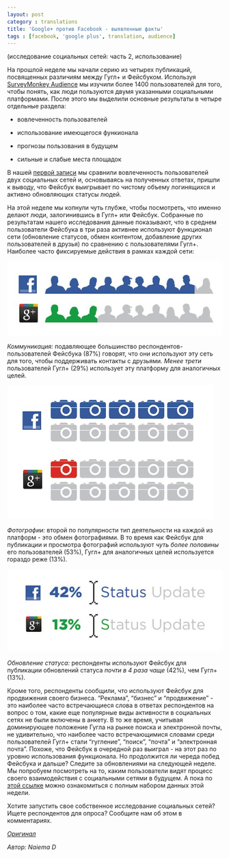 ```yaml
---
layout: post
category : translations
title: 'Google+ против Facebook - выявленные факты'
tags : [facebook, 'google plus', translation, audience]
---
```


(исследование социальных сетей: часть 2, использование)

На прошлой неделе мы начали серию из четырех публикаций, посвященных различиям между Гугл+ и Фейсбуком. Используя [SurveyMonkey Audience](http://www.surveymonkey.com/mp/audience/) мы изучили более 1400 пользователей для того, чтобы понять, как люди пользуются двумя указанными социальными платформами. После этого мы выделили основные результаты в четыре отдельные раздела:

* вовлеченность пользователей

* использование имеющегося функионала

* прогнозы пользования в будущем

* сильные и слабые места площадок

В нашей [первой записи](http://blog.surveymonkey.com/blog/2012/04/02/google-versus-facebook-part-1/) мы сравнили вовлеченность пользователей двух социальных сетей и, основываясь на полученных ответах, пришли к выводу, что Фейсбук выигрывает по чистому объему логинящихся и активно обновляющих статусы людей.

На этой неделе мы копнули чуть глубже, чтобы посмотреть, что именно делают люди, залогинившись в Гугл+ или Фейсбук. Собранные по результатам нашего исследования данные показывают, что в среднем пользователи Фейсбука в три раза активнее используют функционал сети (обновление статусов, обмен контентом, добавление других пользователей в друзья) по сравнению с пользователями Гугл+. Наиболее часто фиксируемые действия в рамках каждой сети:

![contacts](/media/fb_vs_gp_01.jpg)

*Коммуникация:* подавляющее большинство респондентов-пользователей Фейсбука (87%) говорят, что они используют эту сеть для того, чтобы поддерживать контакты с друзьями. *Менее трети* пользователей Гугл+ (29%) использует эту платформу для аналогичных целей.

![photos](/media/fb_vs_gp_02.jpg)

*Фотографии:* второй по популярности тип деятельности на каждой из платформ - это обмен фотографиями. В то время как Фейсбук для публикации и просмотра фотографий используют *чуть более половины* его пользователей (53%), Гугл+ для аналогичных целей используется гораздо реже (13%).

![status updates](/media/fb_vs_gp_03.jpg)

*Обновление статуса:* респонденты используют Фейсбук для публикации обновлений статуса *почти в 4 раза чаще* (42%), чем Гугл+ (13%).

Кроме того, респонденты сообщили, что используют Фейсбук для продвижения своего бизнеса. “Реклама”, “бизнес” и “продвижение” - это наиболее часто встречающиеся слова в ответах респондентов на вопрос о том, какие еще популярные виды активности в социальных сетях не были включены в анкету. В то же время, учитывая доминирующее положение Гугла на рынке поиска и электронной почты, не удивительно, что наиболее часто встречающимися словами среди пользователей Гугл+ стали “гугление”, “поиск”, “почта” и “электронная почта”. Похоже, что Фейсбук в очередной раз выиграл - на этот раз по уровню использования функционала. Но продолжится ли череда побед Фейсбука и дальше? Следите за обновлениями на следующей неделе. Мы попробуем посмотреть на то, каким пользователи видят процесс своего взаимодействия с социальными сетями в будущем. А пока по [этой ссылке](http://www.slideshare.net/SurveyMonkey/google-versus-facebook-part-2-feature-usage) можно ознакомиться с полным набором данных этой недели.

Хотите запустить свое собственное исследование социальных сетей? Ищете респондентов для опроса? Сообщите нам об этом в комментариях.

[_Оригинал_](http://blog.surveymonkey.com/blog/2012/04/08/google-versus-facebook-part-2/)

_Автор: Naiema D_